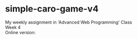 # simple-caro-game-v4
My weekly assignment in 'Advanced Web Programming' Class  
Week 4  
Online version:  
